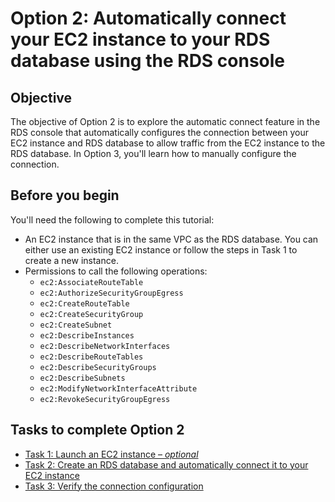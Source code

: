 # Option 2: Automatically connect your EC2 instance to your RDS database using the RDS console<a name="tutorial-ec2-rds-option2"></a>

## Objective<a name="option2-objective"></a>

The objective of Option 2 is to explore the automatic connect feature in the RDS console that automatically configures the connection between your EC2 instance and RDS database to allow traffic from the EC2 instance to the RDS database\. In Option 3, you'll learn how to manually configure the connection\.

## Before you begin<a name="option2-before-you-begin"></a>

You'll need the following to complete this tutorial:
+ An EC2 instance that is in the same VPC as the RDS database\. You can either use an existing EC2 instance or follow the steps in Task 1 to create a new instance\.
+ Permissions to call the following operations:
  + `ec2:AssociateRouteTable`
  + `ec2:AuthorizeSecurityGroupEgress`
  + `ec2:CreateRouteTable`
  + `ec2:CreateSecurityGroup`
  + `ec2:CreateSubnet`
  + `ec2:DescribeInstances`
  + `ec2:DescribeNetworkInterfaces`
  + `ec2:DescribeRouteTables`
  + `ec2:DescribeSecurityGroups`
  + `ec2:DescribeSubnets`
  + `ec2:ModifyNetworkInterfaceAttribute`
  + `ec2:RevokeSecurityGroupEgress`

## Tasks to complete Option 2<a name="option2-tasks"></a>
+ [Task 1: Launch an EC2 instance – *optional*](option2-task1-launch-ec2-instance.md)
+ [Task 2: Create an RDS database and automatically connect it to your EC2 instance](option2-task2-create-rds-database.md)
+ [Task 3: Verify the connection configuration](option2-task3-verify-connection-configuration.md)